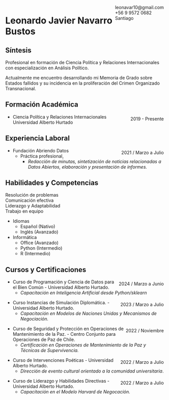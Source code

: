 <span style="float:right;padding:6px"> 
  leonavar10@gmail.com <br> +56 9 9572 0682 <br> Santiago
</span>

# Leonardo Javier Navarro Bustos  

## Síntesis
Profesional en formación de Ciencia Política y Relaciones Internacionales con especialización en Análisis Político. 

Actualmente me encuentro desarrollando mi Memoria de Grado sobre Estados fallidos y su incidencia en la proliferación del Crimen Organizado Transnacional.

## Formación Académica
<span style ="float:right;padding:6px"> 2019 - Presente </span>
- Ciencia Política y Relaciones Internacionales <br> Universidad Alberto Hurtado

## Experiencia Laboral
<span style ="float:right;padding:6px"> 2021 / Marzo a Julio </span>
* Fundación Abriendo Datos
	- Práctica profesional,
		- *Redacción de minutas, sintetización de noticias relacionadas a Datos Abiertos, elaboración y presentación de informes.*

## Habilidades y Competencias

Resolución de problemas <br>
Comunicación efectiva <br> 
Liderazgo y Adaptabilidad <br>
Trabajo en equipo <br>

* Idiomas
  - Español (Nativo)
  - Inglés (Avanzado)
* Informática
  - Office  (Avanzado)
  - Python (Intermedio)
  - R (Intermedio)

## Cursos y Certificaciones

<span style ="float:right;padding:6px"> 2024 / Marzo a Junio </span>
- Curso de Programación y Ciencia de Datos para el Bien Común - Universidad Alberto Hurtado.
  - *Capacitación en Inteligencia Artificial desde Python/sklearn*

<span style ="float:right;padding:6px"> 2023 / Marzo a Julio </span>
- Curso Instancias de Simulación Diplomática. - Universidad Alberto Hurtado.
  - *Capacitación en Modelos de Naciones Unidas y Mecanismos de Negociación.*

<span style ="float:right;padding:6px"> 2022 / Noviembre </span>
- Curso de Seguridad y Protección en Operaciones de Mantenimiento de la Paz. - Centro Conjunto para Operaciones de Paz de Chile.
  - *Certificación en Operaciones de Mantenimiento de la Paz y Técnicas de Supervivencia.*

<span style ="float:right;padding:6px"> 2022 / Marzo a Julio </span>
- Curso de Intervenciones Poéticas - Universidad Alberto Hurtado.
  - *Dirección de evento cultural orientado a la comunidad universitaria*.

<span style ="float:right;padding:6px"> 2022 / Marzo a Julio </span>
- Curso de Liderazgo y Habilidades Directivas - Universidad Alberto Hurtado.
  - *Capacitación en el Modelo Harvard de Negocación.*
